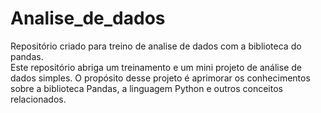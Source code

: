# Analise_de_dados
Repositório criado para treino de analise de dados com a biblioteca do pandas.  
Este repositório abriga um treinamento e um mini projeto de análise de dados simples. O propósito desse projeto é aprimorar os conhecimentos sobre a biblioteca Pandas, a linguagem Python e outros conceitos relacionados.
